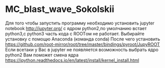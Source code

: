 # MC_blast_wave_Sokolskii
Для того чтобы запустить программу необходимо установить jupyter notebook http://jupyter.org/ c ядром python2,по умолчанию встает python3,c python3 часть кода с ROOTом не работает. Выбирайте установку с помощю Anaconda (команда conda) 
После чего установить https://github.com/root-mirror/root/tree/master/bindings/pyroot/JupyROOT
Если всетаки у Вас в jupyter не появляется возможность выбрать ядро python2 Вам поможет смена ядра
https://ipython.readthedocs.io/en/latest/install/kernel_install.html
